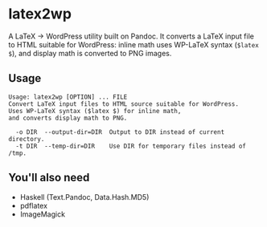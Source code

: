 latex2wp
========

A LaTeX -> WordPress utility built on Pandoc. It converts a LaTeX input file to
HTML suitable for WordPress: inline math uses WP-LaTeX syntax (`$latex $`), and
display math is converted to PNG images.

Usage
-----
    Usage: latex2wp [OPTION] ... FILE
    Convert LaTeX input files to HTML source suitable for WordPress.
    Uses WP-LaTeX syntax ($latex $) for inline math,
    and converts display math to PNG.
    
      -o DIR  --output-dir=DIR  Output to DIR instead of current directory.
      -t DIR  --temp-dir=DIR    Use DIR for temporary files instead of /tmp.

You'll also need
----------------

- Haskell (Text.Pandoc, Data.Hash.MD5)
- pdflatex
- ImageMagick
